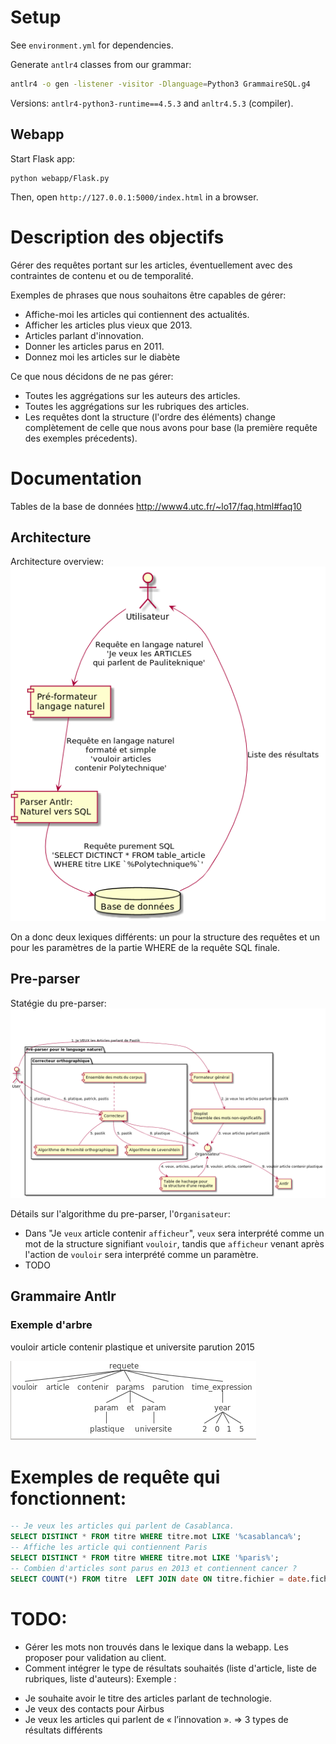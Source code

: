 # Setup
See `environment.yml` for dependencies.

Generate `antlr4` classes from our grammar:
```bash
antlr4 -o gen -listener -visitor -Dlanguage=Python3 GrammaireSQL.g4
```

Versions: `antlr4-python3-runtime==4.5.3` and `anltr4.5.3` (compiler).

## Webapp
Start Flask app:
```
python webapp/Flask.py
```
Then, open `http://127.0.0.1:5000/index.html` in a browser.

# Description des objectifs
Gérer des requêtes portant sur les articles, éventuellement avec des contraintes de contenu et ou de temporalité.

Exemples de phrases que nous souhaitons être capables de gérer:
* Affiche-moi les articles qui contiennent des actualités.
* Afficher les articles plus vieux que 2013.
* Articles parlant d'innovation.
* Donner les articles parus en 2011.
* Donnez moi les articles sur le diabète

Ce que nous décidons de ne pas gérer:
* Toutes les aggrégations sur les auteurs des articles.
* Toutes les aggrégations sur les rubriques des articles.
* Les requêtes dont la structure (l'ordre des éléments) change complètement de celle que nous avons pour base (la première requête des exemples précedents).


# Documentation
Tables de la base de données
http://www4.utc.fr/~lo17/faq.html#faq10

## Architecture
Architecture overview:
![alt text](./documentation/natural_to_sql.png?raw=true)

On a donc deux lexiques différents: un pour la structure des requêtes et un pour les paramètres de la partie WHERE de la requête SQL finale.

## Pre-parser
Statégie du pre-parser:
![alt text](./documentation/pre_parser.png?raw=true)

Détails sur l'algorithme du pre-parser, l'`Organisateur`:
* Dans "Je `veux` article contenir `afficheur`", `veux` sera interprété comme un mot de la structure signifiant `vouloir`, tandis que `afficheur` venant après l'action de `vouloir` sera interprété comme un paramètre.
* TODO

## Grammaire Antlr
### Exemple d'arbre
vouloir article contenir plastique et universite parution 2015

![alt text](./documentation/request_example_tree.png)


# Exemples de requête qui fonctionnent:
```sql
-- Je veux les articles qui parlent de Casablanca.
SELECT DISTINCT * FROM titre WHERE titre.mot LIKE '%casablanca%';
-- Affiche les article qui contiennent Paris
SELECT DISTINCT * FROM titre WHERE titre.mot LIKE '%paris%';
-- Combien d'articles sont parus en 2013 et contiennent cancer ?
SELECT COUNT(*) FROM titre  LEFT JOIN date ON titre.fichier = date.fichier WHERE date.annee = '2013' AND titre.mot LIKE '%cancer%';
```


# TODO:
* Gérer les mots non trouvés dans le lexique dans la webapp. Les proposer pour validation au client.
* Comment intégrer le type de résultats souhaités (liste d'article, liste de rubriques, liste d'auteurs):
Exemple :
- Je souhaite avoir le titre des articles parlant de technologie.
- Je veux des contacts pour Airbus
- Je veux les articles qui parlent de « l’innovation ».
=> 3 types de résultats différents
